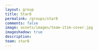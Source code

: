 ```yaml
---
layout: group
title: Star8
permalink: /groups/star8
comments: false
image: assets/images/team-itim-cover.jpg
imageshadow: true
description: 
team: star8
---
```



